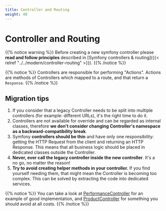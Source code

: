 ```yaml
---
title: Controller and Routing
weight: 40
---
```


# Controller and Routing

{{% notice warning %}}
Before creating a new symfony controller please **read and follow principles** described in [Symfony controllers & routing]({{< relref "../../modern/controller-routing" >}}).
{{% /notice %}}

{{% notice %}}
Controllers are responsible for performing "Actions". Actions are methods of Controllers which mapped to a route, and that return a `Response`.
{{% /notice %}}

## Migration tips
1. If you consider that a legacy Controller needs to be split into multiple controllers (for example: different URLs), it's the right time to do it.
2. Controllers are not available for override and can be regarded as internal classes, therefore **we don't consider changing Controller's namespace as a backward-compatibility break**.
3. Symfony **controllers should be thin** and have only one responsibility: getting the HTTP Request from the client and returning an HTTP Response. This means that all business logic should be placed in dedicated classes outside the Controller.
4. **Never, ever call the legacy controller inside the new controller**. It's a no go, no matter the reason!
5. **Try to avoid creating helper methods in your controller.** If you find yourself needing them, that might mean the Controller is becoming too complex. This can be solved by extracting the code into dedicated services.

{{% notice %}}
You can take a look at [PerformanceController](https://github.com/PrestaShop/PrestaShop/blob/1.7.8.x/src/PrestaShopBundle/Controller/Admin/Configure/AdvancedParameters/PerformanceController.php) for an example of good implementation, and [ProductController](https://github.com/PrestaShop/PrestaShop/blob/1.7.8.x/src/PrestaShopBundle/Controller/Admin/ProductController.php) for something you should avoid at all costs.
{{% /notice %}}
